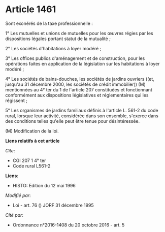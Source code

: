 # Article 1461

Sont exonérés de la taxe professionnelle :

1° Les mutuelles et unions de mutuelles pour les œuvres régies par les dispositions légales portant statut de la mutualité ;

2° Les sociétés d'habitations à loyer modéré ;

3° Les offices publics d'aménagement et de construction, pour les opérations faites en application de la législation sur les
habitations à loyer modéré ;

4° Les sociétés de bains-douches, les sociétés de jardins ouvriers ((et, jusqu'au 31 décembre 2000, les sociétés de crédit
immobilier)) (M) mentionnées au 4° ter du 1 de l'article 207 constituées et fonctionnant conformément aux dispositions
législatives et réglementaires qui les régissent ;

5° Les organismes de jardins familiaux définis à l'article L. 561-2 du code rural, lorsque leur activité, considérée dans son
ensemble, s'exerce dans des conditions telles qu'elle peut être tenue pour désintéressée.

(M) Modification de la loi.

**Liens relatifs à cet article**

_Cite_:

  - CGI 207 1 4° ter
  - Code rural L561-2

**Liens**:

  - HISTO: Edition du 12 mai 1996

_Modifié par_:

  - Loi - art. 76 () JORF 31 décembre 1995

_Cité par_:

  - Ordonnance n°2016-1408 du 20 octobre 2016 - art. 5
